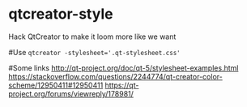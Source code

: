 qtcreator-style
===============

Hack QtCreator to make it loom more like we want

#Use
`qtcreator -stylesheet='.qt-stylesheet.css'`

#Some links
http://qt-project.org/doc/qt-5/stylesheet-examples.html
https://stackoverflow.com/questions/2244774/qt-creator-color-scheme/12950411#12950411
https://qt-project.org/forums/viewreply/178981/
